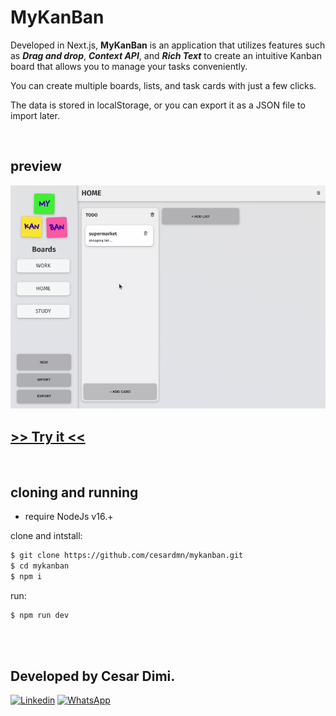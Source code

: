 # MyKanBan

<p>Developed in Next.js, <b>MyKanBan</b> is an application that utilizes features such as <b><em>Drag and drop</em></b>, <b><em>Context API</em></b>, and <b><em>Rich Text</em></b> to create an intuitive Kanban board that allows you to manage your tasks conveniently.</p>

<p>You can create multiple boards, lists, and task cards with just a few clicks.</p>

<p>The data is stored in localStorage, or you can export it as a JSON file to import later.</p>

<br>

## preview

![home preview](./public/preview.gif)

## [>> Try it <<](https://cesardmn.github.io/mykanban)

<br>

## cloning and running

- require NodeJs v16.+

clone and intstall:

```bash
$ git clone https://github.com/cesardmn/mykanban.git
$ cd mykanban
$ npm i
```

run:

```bash
$ npm run dev
```

<br>
<br>

## Developed by Cesar Dimi.

[![Linkedin](https://img.shields.io/badge/LinkedIn-0077B5?style=for-the-badge&logo=linkedin&logoColor=white)](https://www.linkedin.com/in/cesardmn/)
[![WhatsApp](https://img.shields.io/badge/WhatsApp-25D366?style=for-the-badge&logo=whatsapp&logoColor=white)](https://wa.me/5521982399315)

<br>
<br>
